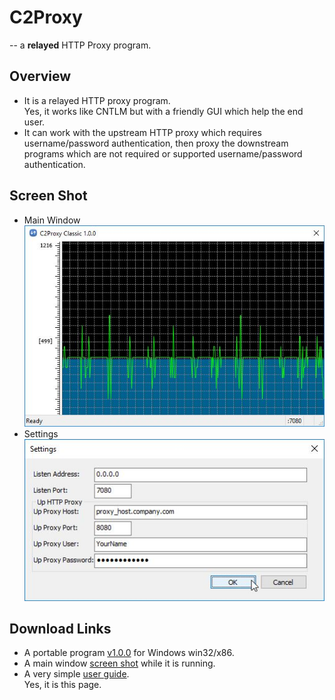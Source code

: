 C2Proxy
=======
-- a __relayed__ HTTP Proxy program.


Overview
--------

* It is a relayed HTTP proxy program.  
Yes, it works like CNTLM but with a friendly GUI which help the end user.
* It can work with the upstream HTTP proxy which requires username/password authentication, then proxy the downstream programs which are not required or supported username/password authentication.


Screen Shot
-----------

* Main Window  
![Screen Shot](./C2Proxy_main.jpg "How it is running and showing ...")
* Settings  
![Screen Shot](./C2Proxy_settings.jpg "You can configure your upstream HTTP_PROXY and its username/password.")


Download Links
--------------

* A portable program [v1.0.0](./C2Proxy_1.0.0.7z) for Windows win32/x86.
* A main window [screen shot](./C2Proxy_main.jpg) while it is running.
* A very simple [user guide](./Readme.md).  
Yes, it is this page.
